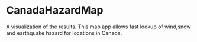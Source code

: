# CanadaHazardMap
A visualization of the results. This map app allows fast lookup of wind,snow and earthquake hazard for locations in Canada.